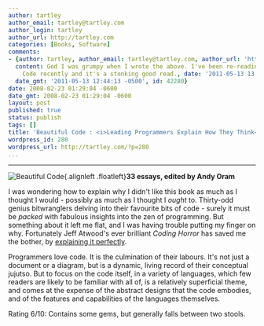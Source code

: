 ```yaml
---
author: tartley
author_email: tartley@tartley.com
author_login: tartley
author_url: http://tartley.com
categories: [Books, Software]
comments:
- {author: tartley, author_email: tartley@tartley.com, author_url: 'http://tartley.com',
  content: God I was grumpy when I wrote the above. I've been re-reading Beautiful
    Code recently and it's a stonking good read., date: '2011-05-13 13:44:13 -0500',
  date_gmt: '2011-05-13 12:44:13 -0500', id: 42280}
date: 2008-02-23 01:29:04 -0600
date_gmt: 2008-02-23 01:29:04 -0600
layout: post
published: true
status: publish
tags: []
title: 'Beautiful Code : <i>Leading Programmers Explain How They Think</i>'
wordpress_id: 280
wordpress_url: http://tartley.com/?p=280
...
```

---

![Beautiful
Code](http://tartley.com/wp-content/uploads/2008/02/beautiful-code.jpg){.alignleft
.floatleft}**33 essays, edited by Andy Oram**

I was wondering how to explain why I didn't like this book as much as I
thought I would - possibly as much as I thought I *ought* to. Thirty-odd
genius bitwranglers delving into their favourite bits of code - surely
it must be *packed* with fabulous insights into the zen of programming.
But something about it left me flat, and I was having trouble putting my
finger on why. Fortunately Jeff Atwood's ever brilliant *Coding Horror*
has saved me the bother, by [explaining it
perfectly](http://www.codinghorror.com/blog/archives/001062.html).

Programmers love code. It is the culmination of their labours. It's not
just a document or a diagram, but is a dynamic, living record of their
conceptual jujutso. But to focus on the code itself, in a variety of
languages, which few readers are likely to be familiar with all of, is a
relatively superficial theme, and comes at the expense of the abstract
designs that the code embodies, and of the features and capabilities of
the languages themselves.

Rating 6/10: Contains some gems, but generally falls between two stools.
